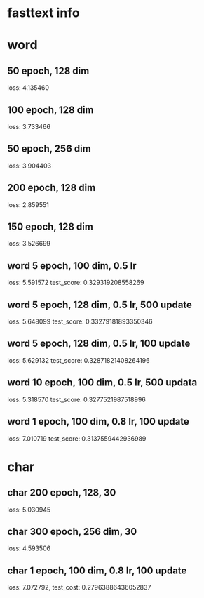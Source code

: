 # fasttext info 

# word
## 50 epoch, 128 dim
loss: 4.135460 

## 100 epoch, 128 dim
loss: 3.733466

## 50 epoch, 256 dim
loss: 3.904403

## 200 epoch, 128 dim
loss: 2.859551

## 150 epoch, 128 dim
loss: 3.526699

## word 5 epoch, 100 dim, 0.5 lr
loss: 5.591572 test_score: 0.329319208558269

## word 5 epoch, 128 dim, 0.5 lr, 500 update
loss: 5.648099 test_score: 0.33279181893350346

## word 5 epoch, 128 dim, 0.5 lr, 100 update
loss: 5.629132 test_score: 0.32871821408264196

## word 10 epoch, 100 dim, 0.5 lr, 500 updata
loss: 5.318570 test_score: 0.3277521987518996

## word 1 epoch, 100 dim, 0.8 lr, 100 update
loss: 7.010719 test_score: 0.3137559442936989

# char

## char 200 epoch, 128, 30
loss: 5.030945

## char 300 epoch, 256 dim, 30
loss: 4.593506

## char 1 epoch, 100 dim, 0.8 lr, 100 update
loss: 7.072792, test_cost: 0.27963886436052837

